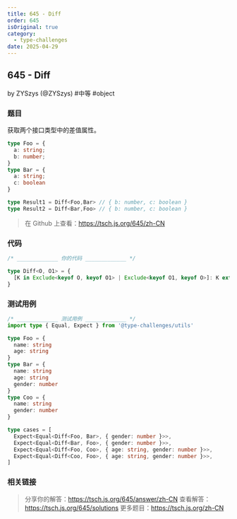 ```yaml
---
title: 645 - Diff
order: 645
isOriginal: true
category:
  - type-challenges
date: 2025-04-29
---
```


645 - Diff
-------
by ZYSzys (@ZYSzys) #中等 #object

### 题目

获取两个接口类型中的差值属性。

```ts
type Foo = {
  a: string;
  b: number;
}
type Bar = {
  a: string;
  c: boolean
}

type Result1 = Diff<Foo,Bar> // { b: number, c: boolean }
type Result2 = Diff<Bar,Foo> // { b: number, c: boolean }

```

> 在 Github 上查看：https://tsch.js.org/645/zh-CN

### 代码

```ts
/* _____________ 你的代码 _____________ */

type Diff<O, O1> = {
  [K in Exclude<keyof O, keyof O1> | Exclude<keyof O1, keyof O>]: K extends keyof O ? O[K] : K extends keyof O1 ? O1[K] : never
}

```

### 测试用例

```ts
/* _____________ 测试用例 _____________ */
import type { Equal, Expect } from '@type-challenges/utils'

type Foo = {
  name: string
  age: string
}
type Bar = {
  name: string
  age: string
  gender: number
}
type Coo = {
  name: string
  gender: number
}

type cases = [
  Expect<Equal<Diff<Foo, Bar>, { gender: number }>>,
  Expect<Equal<Diff<Bar, Foo>, { gender: number }>>,
  Expect<Equal<Diff<Foo, Coo>, { age: string, gender: number }>>,
  Expect<Equal<Diff<Coo, Foo>, { age: string, gender: number }>>,
]

```

### 相关链接

> 分享你的解答：https://tsch.js.org/645/answer/zh-CN
> 查看解答：https://tsch.js.org/645/solutions
> 更多题目：https://tsch.js.org/zh-CN
